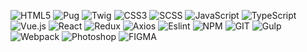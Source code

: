 ![HTML5](https://img.shields.io/badge/HTML5-rgb(19,27,40)?style=for-the-badge&logo=HTML5)
![Pug](https://img.shields.io/badge/Pug-rgb(19,27,40)?style=for-the-badge&logo=Pug)
![Twig](https://img.shields.io/badge/TWIG-rgb(19,27,40)?style=for-the-badge&logo=Thymeleaf)
![CSS3](https://img.shields.io/badge/CSS3-rgb(19,27,40)?style=for-the-badge&logo=CSS3)
![SCSS](https://img.shields.io/badge/SCSS-rgb(19,27,40)?style=for-the-badge&logo=SASS)
![JavaScript](https://img.shields.io/badge/JavaScript-rgb(19,27,40)?style=for-the-badge&logo=JavaScript)
![TypeScript](https://img.shields.io/badge/TypeScript-rgb(19,27,40)?style=for-the-badge&logo=TypeScript)
![Vue.js](https://img.shields.io/badge/Vue.js-rgb(19,27,40)?style=for-the-badge&logo=Vue.js)
![React](https://img.shields.io/badge/React-rgb(19,27,40)?style=for-the-badge&logo=React)
![Redux](https://img.shields.io/badge/Redux-rgb(19,27,40)?style=for-the-badge&logo=Redux)
![Axios](https://img.shields.io/badge/Axios-rgb(19,27,40)?style=for-the-badge&logo=Axios)
![Eslint](https://img.shields.io/badge/Eslint-rgb(19,27,40)?style=for-the-badge&logo=Eslint)
![NPM](https://img.shields.io/badge/NPM-rgb(19,27,40)?style=for-the-badge&logo=NPM)
![GIT](https://img.shields.io/badge/GIT-rgb(19,27,40)?style=for-the-badge&logo=GIT)
![Gulp](https://img.shields.io/badge/Gulp-rgb(19,27,40)?style=for-the-badge&logo=Gulp)
![Webpack](https://img.shields.io/badge/Webpack-rgb(19,27,40)?style=for-the-badge&logo=Webpack)
![Photoshop](https://img.shields.io/badge/Photoshop-rgb(19,27,40)?style=for-the-badge&logo=adobephotoshop)
![FIGMA](https://img.shields.io/badge/Figma-rgb(19,27,40)?style=for-the-badge&logo=figma)
